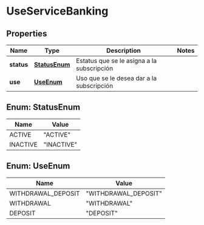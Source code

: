 # UseServiceBanking

## Properties
Name | Type | Description | Notes
------------ | ------------- | ------------- | -------------
**status** | [**StatusEnum**](#StatusEnum) | Estatus que se le asigna a la subscripción | 
**use** | [**UseEnum**](#UseEnum) | Uso que se le desea dar a la subscripción | 

<a name="StatusEnum"></a>
## Enum: StatusEnum
Name | Value
---- | -----
ACTIVE | &quot;ACTIVE&quot;
INACTIVE | &quot;INACTIVE&quot;

<a name="UseEnum"></a>
## Enum: UseEnum
Name | Value
---- | -----
WITHDRAWAL_DEPOSIT | &quot;WITHDRAWAL_DEPOSIT&quot;
WITHDRAWAL | &quot;WITHDRAWAL&quot;
DEPOSIT | &quot;DEPOSIT&quot;
